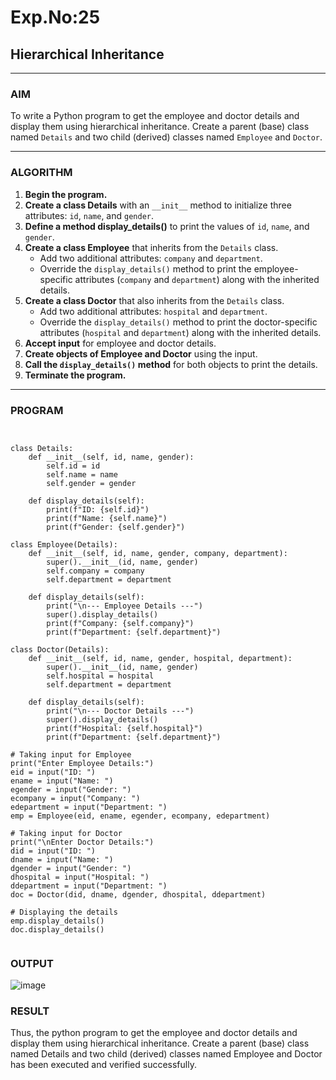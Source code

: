 # Exp.No:25  
## Hierarchical Inheritance

---

### AIM  
To write a Python program to get the employee and doctor details and display them using hierarchical inheritance. Create a parent (base) class named `Details` and two child (derived) classes named `Employee` and `Doctor`.

---

### ALGORITHM

1. **Begin the program.**
2. **Create a class Details** with an `__init__` method to initialize three attributes: `id`, `name`, and `gender`.
3. **Define a method display_details()** to print the values of `id`, `name`, and `gender`.
4. **Create a class Employee** that inherits from the `Details` class. 
   - Add two additional attributes: `company` and `department`.
   - Override the `display_details()` method to print the employee-specific attributes (`company` and `department`) along with the inherited details.
5. **Create a class Doctor** that also inherits from the `Details` class. 
   - Add two additional attributes: `hospital` and `department`.
   - Override the `display_details()` method to print the doctor-specific attributes (`hospital` and `department`) along with the inherited details.
6. **Accept input** for employee and doctor details.
7. **Create objects of Employee and Doctor** using the input.
8. **Call the `display_details()` method** for both objects to print the details.
9. **Terminate the program.**

---

### PROGRAM
```


class Details:
    def __init__(self, id, name, gender):
        self.id = id
        self.name = name
        self.gender = gender

    def display_details(self):
        print(f"ID: {self.id}")
        print(f"Name: {self.name}")
        print(f"Gender: {self.gender}")

class Employee(Details):
    def __init__(self, id, name, gender, company, department):
        super().__init__(id, name, gender)
        self.company = company
        self.department = department

    def display_details(self):
        print("\n--- Employee Details ---")
        super().display_details()
        print(f"Company: {self.company}")
        print(f"Department: {self.department}")

class Doctor(Details):
    def __init__(self, id, name, gender, hospital, department):
        super().__init__(id, name, gender)
        self.hospital = hospital
        self.department = department

    def display_details(self):
        print("\n--- Doctor Details ---")
        super().display_details()
        print(f"Hospital: {self.hospital}")
        print(f"Department: {self.department}")

# Taking input for Employee
print("Enter Employee Details:")
eid = input("ID: ")
ename = input("Name: ")
egender = input("Gender: ")
ecompany = input("Company: ")
edepartment = input("Department: ")
emp = Employee(eid, ename, egender, ecompany, edepartment)

# Taking input for Doctor
print("\nEnter Doctor Details:")
did = input("ID: ")
dname = input("Name: ")
dgender = input("Gender: ")
dhospital = input("Hospital: ")
ddepartment = input("Department: ")
doc = Doctor(did, dname, dgender, dhospital, ddepartment)

# Displaying the details
emp.display_details()
doc.display_details()


```

### OUTPUT  

![image](https://github.com/user-attachments/assets/2e4170d4-3c73-4b2e-b8e7-ad3e5272ad7c)



### RESULT
Thus, the python program to get the employee and doctor details and display them using hierarchical inheritance. Create a parent (base) class named Details and two child (derived) classes named Employee and Doctor has been executed and verified successfully.
